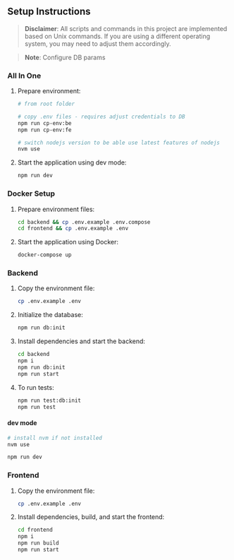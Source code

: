 ## Setup Instructions

> **Disclaimer**: All scripts and commands in this project are implemented based on Unix commands. If you are using a different operating system, you may need to adjust them accordingly.

> **Note**: Configure DB params

### All In One

1. Prepare environment:
   ```bash
   # from root folder

   # copy .env files - requires adjust credentials to DB
   npm run cp-env:be
   npm run cp-env:fe

   # switch nodejs version to be able use latest features of nodejs
   nvm use
   ```

2. Start the application using dev mode:
   ```bash
   npm run dev
   ```

### Docker Setup

1. Prepare environment files:

   ```bash
   cd backend && cp .env.example .env.compose
   cd frontend && cp .env.example .env
   ```

2. Start the application using Docker:
   ```bash
   docker-compose up
   ```


### Backend

1. Copy the environment file:

   ```bash
   cp .env.example .env
   ```

2. Initialize the database:

   ```bash
   npm run db:init
   ```

3. Install dependencies and start the backend:

   ```bash
   cd backend
   npm i
   npm run db:init
   npm run start
   ```

4. To run tests:
   ```bash
   npm run test:db:init
   npm run test
   ```

#### dev mode

```bash
# install nvm if not installed
nvm use

npm run dev
```

### Frontend

1. Copy the environment file:

   ```bash
   cp .env.example .env
   ```

2. Install dependencies, build, and start the frontend:
   ```bash
   cd frontend
   npm i
   npm run build
   npm run start
   ```

